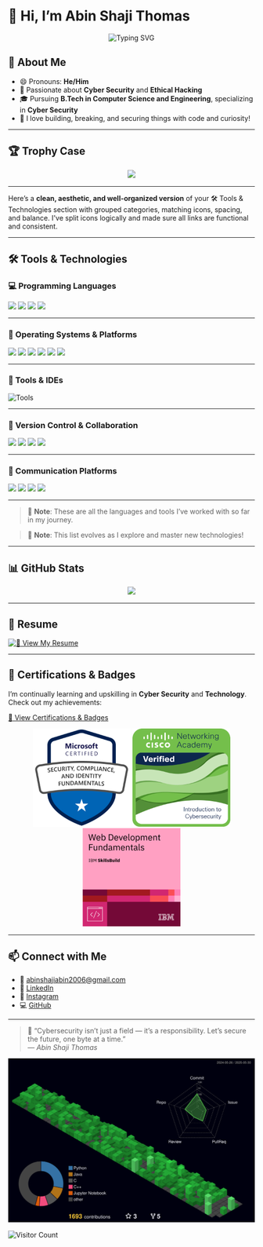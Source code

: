# 👋 Hi, I’m Abin Shaji Thomas
<p align="center">
  <img src="https://readme-typing-svg.demolab.com?font=Fira+Code&size=20&duration=2000&pause=1000&color=00FF00&center=true&vCenter=true&width=500&lines=Cyber+Security+Researcher;Ethical+Hacker;CSE+Student+%7C+Specilalising+Cybersecuirty;GitHub+Addict+%7C+Tech+Explorer;Building+%26+Breaking+in+the+Digital+World" alt="Typing SVG" />
</p>


## 📘 About Me

- 😄 Pronouns: **He/Him**  
- 👀 Passionate about **Cyber Security** and **Ethical Hacking**  
- 🎓 Pursuing **B.Tech in Computer Science and Engineering**, specializing in **Cyber Security**  
- 🚀 I love building, breaking, and securing things with code and curiosity!

---

## 🏆 Trophy Case

<div align="center">
  <img src="https://github-profile-trophy.vercel.app/?username=Abin-Shaji-Thomas&theme=darkhub&row=1&margin-w=15&margin-h=15" />
</div>

---

Here’s a **clean, aesthetic, and well-organized version** of your 🛠️ Tools & Technologies section with grouped categories, matching icons, spacing, and balance. I've split icons logically and made sure all links are functional and consistent.

---
## 🛠️ Tools & Technologies

### 💻 Programming Languages
<p>
  <img src="https://skillicons.dev/icons?i=java" />
  <img src="https://skillicons.dev/icons?i=py" />
  <img src="https://skillicons.dev/icons?i=c" />
  <img src="https://skillicons.dev/icons?i=bash" />
</p>

---

### 🐧 Operating Systems & Platforms
<p>
  <img src="https://skillicons.dev/icons?i=linux" />
  <img src="https://skillicons.dev/icons?i=kali" />
  <img src="https://skillicons.dev/icons?i=redhat" />
  <img src="https://skillicons.dev/icons?i=ubuntu" />
  <img src="https://skillicons.dev/icons?i=windows" />
  <img src="https://skillicons.dev/icons?i=powershell" />
</p>

---

### 🧰 Tools & IDEs

![Tools](https://go-skill-icons.vercel.app/api/icons?i=chrome,excel,android,firefox,authenticator,discordbots,githubcopilot,edge,hackthebox,chatgpt,microsoftcopilot,postman,nvidia,leetcode,tryhackme,terminal,steam,wireshark,virtualbox,vim,vscode,eclipse,arduino)


---

### 🔗 Version Control & Collaboration
<p>
  <img src="https://skillicons.dev/icons?i=git" />
  <img src="https://skillicons.dev/icons?i=github" />
  <img src="https://skillicons.dev/icons?i=discord" />
  <img src="https://skillicons.dev/icons?i=linkedin" />
</p>

---

### 📡 Communication Platforms
<p>
  <img src="https://skillicons.dev/icons?i=gmail" />
  <img src="https://skillicons.dev/icons?i=linkedin" />
  <img src="https://skillicons.dev/icons?i=instagram" />
  <img src="https://go-skill-icons.vercel.app/api/icons?i=facebook,outlook,telegram" height="32px" />
</p>

---

> 📌 **Note**: These are all the languages and tools I’ve worked with so far in my journey.

> 📌 **Note**: This list evolves as I explore and master new technologies!



---

## 📊 GitHub Stats

<div align="center">
  <img src="https://github-readme-stats.vercel.app/api?username=Abin-Shaji-Thomas&show_icons=true&theme=dark&hide_border=false" />
</div>

---

## 📄 Resume

[![📄 View My Resume](https://img.shields.io/badge/Resume-Click%20Here-blue?style=for-the-badge&logo=adobeacrobatreader)](https://github.com/Abin-Shaji-Thomas/Abin-Shaji-Thomas/blob/main/Resume.pdf)

---

## 🏅 Certifications & Badges

I’m continually learning and upskilling in **Cyber Security** and **Technology**. Check out my achievements:

[🔗 View Certifications & Badges](https://github.com/Abin-Shaji-Thomas/Certifications-and-Badges)

<div align="center">
  <img src="https://github.com/Abin-Shaji-Thomas/Certifications-and-Badges/blob/main/Certifications%20and%20Badges/Microsoft%20Secuirty%2CCompliance%20and%20Identity%20Fundamentals%20Badge.png?raw=true" width="200" />
  <img src="https://github.com/Abin-Shaji-Thomas/Certifications-and-Badges/blob/main/Certifications%20and%20Badges/Cisco%20Introduction%20to%20Cybersecuirty%20Badge.png?raw=true" width="200" />
  <img src="https://github.com/Abin-Shaji-Thomas/Certifications-and-Badges/blob/main/Certifications%20and%20Badges/IBM%20web%20development%20Fundamentals%20Badge.png?raw=true" width="200" />
</div>

---

## 📫 Connect with Me

- 📧 [abinshajiabin2006@gmail.com](mailto:abinshajiabin2006@gmail.com)
- 💼 [LinkedIn](https://www.linkedin.com/in/abin-shaji-thomas/)
- 📸 [Instagram](https://www.instagram.com/abin_shaji_thomas/)
- 💻 [GitHub](https://github.com/Abin-Shaji-Thomas)

---

> 🔐 “Cybersecurity isn’t just a field — it’s a responsibility. Let’s secure the future, one byte at a time.”  
> — *Abin Shaji Thomas*

![](./profile-3d-contrib/profile-night-green.svg)

![Visitor Count](https://komarev.com/ghpvc/?username=Abin-Shaji-Thomas&label=Visitors&color=0e75b6&style=flat)


